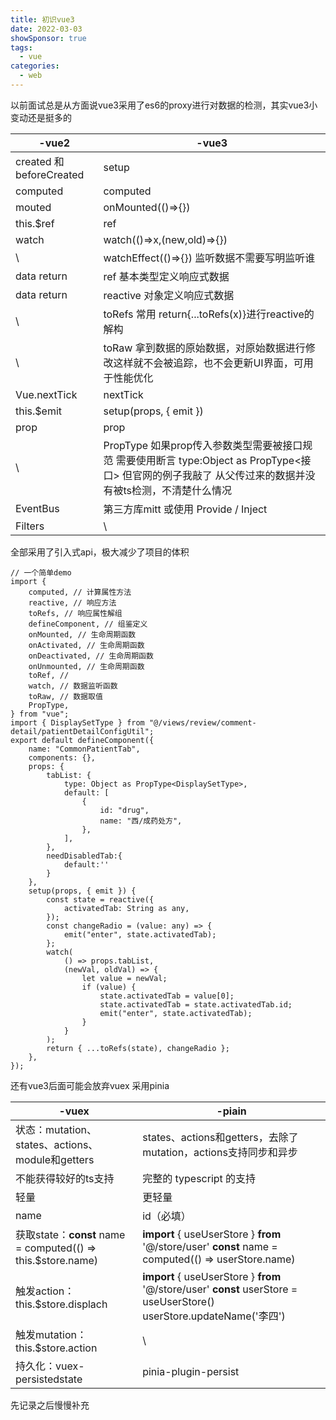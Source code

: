 ```yaml
---
title: 初识vue3
date: 2022-03-03
showSponsor: true
tags:
  - vue
categories:
  - web
---
```


以前面试总是从方面说vue3采用了es6的proxy进行对数据的检测，其实vue3小变动还是挺多的

| -vue2                   | -vue3                                                        |
| ----------------------- | ------------------------------------------------------------ |
| created 和beforeCreated | setup                                                        |
| computed                | computed                                                     |
| mouted                  | onMounted(()=>{})                                            |
| this.$ref               | ref                                                          |
| watch                   | watch(()=>x,(new,old)=>{})                                   |
| \                       | watchEffect(()=>{}) 监听数据不需要写明监听谁                 |
| data return             | ref 基本类型定义响应式数据                                   |
| data return             | reactive 对象定义响应式数据                                  |
| \                       | toRefs 常用 return{...toRefs(x)}进行reactive的解构           |
| \                       | toRaw 拿到数据的原始数据，对原始数据进行修改这样就不会被追踪，也不会更新UI界面，可用于性能优化 |
| Vue.nextTick            | nextTick                                                     |
| this.$emit              | setup(props, { emit })                                       |
| prop                    | prop                                                         |
| \                       | PropType 如果prop传入参数类型需要被接口规范 需要使用断言 type:Object as PropType<接口> 但官网的例子我敲了 从父传过来的数据并没有被ts检测，不清楚什么情况 |
| EventBus                | 第三方库mitt 或使用 Provide / Inject                         |
| Filters                 | \                                                            |

全部采用了引入式api，极大减少了项目的体积

```
// 一个简单demo
import {
    computed, // 计算属性方法
    reactive, // 响应方法
    toRefs, // 响应属性解组
    defineComponent, // 组鉴定义
    onMounted, // 生命周期函数
    onActivated, // 生命周期函数
    onDeactivated, // 生命周期函数
    onUnmounted, // 生命周期函数
    toRef, //
    watch, // 数据监听函数
    toRaw, // 数据取值
    PropType,
} from "vue";
import { DisplaySetType } from "@/views/review/comment-detail/patientDetailConfigUtil";
export default defineComponent({
    name: "CommonPatientTab",
    components: {},
    props: {
        tabList: {
            type: Object as PropType<DisplaySetType>,
            default: [
                {
                    id: "drug",
                    name: "西/成药处方",
                },
            ],
        },
        needDisabledTab:{
            default:''
        }
    },
    setup(props, { emit }) {
        const state = reactive({
            activatedTab: String as any,
        });
        const changeRadio = (value: any) => {
            emit("enter", state.activatedTab);
        };
        watch(
            () => props.tabList,
            (newVal, oldVal) => {
                let value = newVal;
                if (value) {
                    state.activatedTab = value[0];
                    state.activatedTab = state.activatedTab.id;
                    emit("enter", state.activatedTab);
                }
            }
        );
        return { ...toRefs(state), changeRadio };
    },
});
```

还有vue3后面可能会放弃vuex 采用pinia

| -vuex                                                        | -piain                                                       |
| ------------------------------------------------------------ | ------------------------------------------------------------ |
| 状态：mutation、states、actions、module和getters             | states、actions和getters，去除了mutation，actions支持同步和异步 |
| 不能获得较好的ts支持                                         | 完整的 typescript 的支持                                     |
| 轻量                                                         | 更轻量                                                       |
| name                                                         | id（必填）                                                   |
| 获取state：**const** name = computed(() => this.$store.name) | **import** { useUserStore } **from** '@/store/user' **const** name = computed(() => userStore.name) |
| 触发action：this.$store.displach                             | **import** { useUserStore } **from** '@/store/user' **const** userStore = useUserStore() userStore.updateName('李四') |
| 触发mutation：this.$store.action                             | \                                                            |
| 持久化：vuex-persistedstate                                  | pinia-plugin-persist                                         |

先记录之后慢慢补充